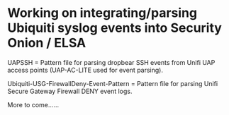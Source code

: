 # Working on integrating/parsing Ubiquiti syslog events into Security Onion / ELSA

UAPSSH = Pattern file for parsing dropbear SSH events from Unifi UAP access points (UAP-AC-LITE used for event parsing).

Ubiquiti-USG-FirewallDeny-Event-Pattern = Pattern file for parsing Unifi Secure Gateway Firewall DENY event logs.  

More to come......
